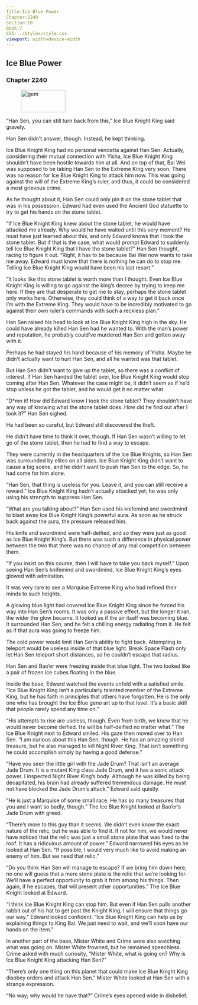 ```yaml
---
Title:Ice Blue Power 
Chapter:2240 
Section:10 
Book:7 
CSS:../Styles/style.css 
viewport: width=device-width
---
```

  
## Ice Blue Power
### Chapter 2240
  
<figure>
	<img src="../Images/gem.gif" alt="gem" id="gem" width="120" height="60" />
</figure>
  

  
“Han Sen, you can still turn back from this,” Ice Blue Knight King said gravely.

Han Sen didn’t answer, though. Instead, he kept thinking.

Ice Blue Knight King had no personal vendetta against Han Sen. Actually, considering their mutual connection with Yisha, Ice Blue Knight King shouldn’t have been hostile towards him at all. And on top of that, Bai Wei was supposed to be taking Han Sen to the Extreme King very soon. There was no reason for Ice Blue Knight King to attack him now. This was going against the will of the Extreme King’s ruler, and thus, it could be considered a most grievous crime.

As he thought about it, Han Sen could only pin it on the stone tablet that was in his possession. Edward had even used the Ancient God statuette to try to get his hands on the stone tablet.

“If Ice Blue Knight King knew about the stone tablet, he would have attacked me already. Why would he have waited until this very moment? He must have just learned about this, and only Edward knows that I took the stone tablet. But if that is the case, what would prompt Edward to suddenly tell Ice Blue Knight King that I have the stone tablet?” Han Sen thought, racing to figure it out. “Right, it has to be because Bai Wei now wants to take me away. Edward must know that there is nothing he can do to stop me. Telling Ice Blue Knight King would have been his last resort.”

“It looks like this stone tablet is worth more than I thought. Even Ice Blue Knight King is willing to go against the king’s decree by trying to keep me here. If they are that desperate to get me to stay, perhaps the stone tablet only works here. Otherwise, they could think of a way to get it back once I’m with the Extreme King. They would have to be incredibly motivated to go against their own ruler’s commands with such a reckless plan.”

Han Sen raised his head to look at Ice Blue Knight King high in the sky. He could have already killed Han Sen had he wanted to. With the man’s power and reputation, he probably could’ve murdered Han Sen and gotten away with it.

Perhaps he had stayed his hand because of his memory of Yisha. Maybe he didn’t actually want to hurt Han Sen, and all he wanted was that tablet.

But Han Sen didn’t want to give up the tablet, so there was a conflict of interest. If Han Sen handed the tablet over, Ice Blue Knight King would stop coming after Han Sen. Whatever the case might be, it didn’t seem as if he’d stop unless he got the tablet, and he would get it no matter what.

“D*mn it! How did Edward know I took the stone tablet? They shouldn’t have any way of knowing what the stone tablet does. How did he find out after I took it?” Han Sen sighed.

He had been so careful, but Edward still discovered the theft.

He didn’t have time to think it over, though. If Han Sen wasn’t willing to let go of the stone tablet, then he had to find a way to escape.

They were currently in the headquarters of the Ice Blue Knights, so Han Sen was surrounded by elites on all sides. Ice Blue Knight King didn’t want to cause a big scene, and he didn’t want to push Han Sen to the edge. So, he had come for him alone.

“Han Sen, that thing is useless for you. Leave it, and you can still receive a reward.” Ice Blue Knight King hadn’t actually attacked yet; he was only using his strength to suppress Han Sen.

“What are you talking about?” Han Sen used his knifemind and swordmind to blast away Ice Blue Knight King’s powerful aura. As soon as he struck back against the aura, the pressure released him.

His knife and swordmind were half-deified, and so they were just as good as Ice Blue Knight King’s. But there was such a difference in physical power between the two that there was no chance of any real competition between them.

“If you insist on this course, then I will have to take you back myself.” Upon seeing Han Sen’s knifemind and swordmind, Ice Blue Knight King’s eyes glowed with admiration.

It was very rare to see a Marquise Extreme King who had refined their minds to such heights.

A glowing blue light had covered Ice Blue Knight King since he forced his way into Han Sen’s rooms. It was only a passive effect, but the longer it ran, the wider the glow became. It looked as if the air itself was becoming blue. It surrounded Han Sen, and he felt a chilling energy radiating from it. He felt as if that aura was going to freeze him.

The cold power would limit Han Sen’s ability to fight back. Attempting to teleport would be useless inside of that blue light. Break Space Flash only let Han Sen teleport short distances, so he couldn’t escape that radius.

Han Sen and Bao’er were freezing inside that blue light. The two looked like a pair of frozen ice cubes floating in the blue.

Inside the base, Edward watched the events unfold with a satisfied smile. “Ice Blue Knight King isn’t a particularly talented member of the Extreme King, but he has faith in principles that others have forgotten. He is the only one who has brought the Ice Blue geno art up to that level. It’s a basic skill that people rarely spend any time on.”

“His attempts to rise are useless, though. Even from birth, we knew that he would never become deified. He will be half-deified no matter what.” The Ice Blue Knight next to Edward smiled. His gaze then moved over to Han Sen. “I am curious about this Han Sen, though. He has an amazing shield treasure, but he also managed to kill Night River King. That isn’t something he could accomplish simply by having a good defense.”

“Have you seen the little girl with the Jade Drum? That isn’t an average Jade Drum. It is a mutant King class Jade Drum, and it has a sonic attack power. I inspected Night River King’s body. Although he was killed by being decapitated, his brain had already suffered tremendous damage. He must not have blocked the Jade Drum’s attack,” Edward said quietly.

“He is just a Marquise of some small race. He has so many treasures that you and I want so badly, though.” The Ice Blue Knight looked at Bao’er’s Jade Drum with greed.

“There’s more to this guy than it seems. We didn’t even know the exact nature of the relic, but he was able to find it. If not for him, we would never have noticed that the relic was just a small stone plate that was fixed to the roof. It has a ridiculous amount of power.” Edward narrowed his eyes as he looked at Han Sen. “If possible, I would very much like to avoid making an enemy of him. But we need that relic.”

“Do you think Han Sen will manage to escape? If we bring him down here, no one will guess that a mere stone plate is the relic that we’re looking for. We’ll have a perfect opportunity to grab it from among his things. Then again, if he escapes, that will present other opportunities.” The Ice Blue Knight looked at Edward.

“I think Ice Blue Knight King can stop him. But even if Han Sen pulls another rabbit out of his hat to get past the Knight King, I will ensure that things go our way.” Edward looked confident. “Ice Blue Knight King can help us by explaining things to King Bai. We just need to wait, and we’ll soon have our hands on the item.”

In another part of the base, Mister White and Crime were also watching what was going on. Mister White frowned, but he remained speechless. Crime asked with much curiosity, “Mister White, what is going on? Why is Ice Blue Knight King attacking Han Sen?”

“There’s only one thing on this planet that could make Ice Blue Knight King disobey orders and attack Han Sen.” Mister White looked at Han Sen with a strange expression.

“No way; why would he have that?” Crime’s eyes opened wide in disbelief.